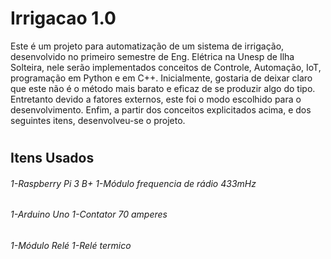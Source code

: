 # Irrigacao 1.0
Este é um projeto para automatização de um sistema de irrigação, desenvolvido no primeiro semestre de Eng. Elétrica na Unesp de Ilha Solteira, nele serão implementados conceitos de Controle, Automação, IoT, programação em Python e em C++.
Inicialmente, gostaria de deixar claro que este não é o método mais barato e eficaz de se produzir algo do tipo. Entretanto devido a fatores externos, este foi o modo escolhido para o desenvolvimento.
Enfim, a partir dos conceitos explicitados acima, e dos seguintes itens, desenvolveu-se o projeto.
#
## Itens Usados
###### 1-Raspberry Pi 3 B+                                  1-Módulo frequencia de rádio 433mHz
###### 1-Arduino Uno                                        1-Contator 70 amperes
###### 1-Módulo Relé                                        1-Relé termico
